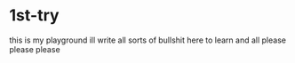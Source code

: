 # 1st-try

this is my playground 
ill write all sorts of bullshit here to learn and all
please please please
